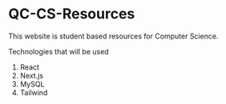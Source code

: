 # QC-CS-Resources

This website is student based resources for Computer Science.

Technologies that will be used

1. React
2. Next.js
3. MySQL
4. Tailwind
